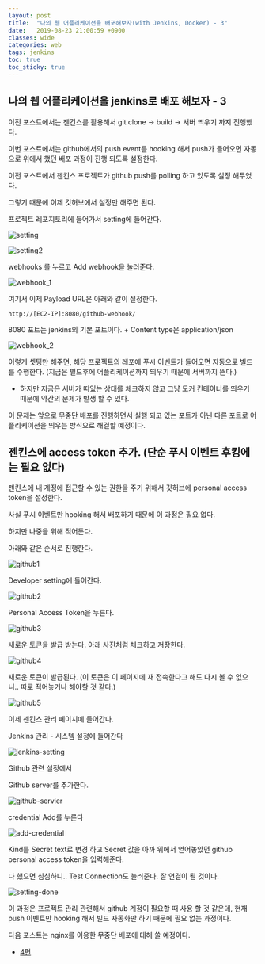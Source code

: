 ```yaml
---
layout: post
title:  "나의 웹 어플리케이션을 배포해보자(with Jenkins, Docker) - 3"
date:   2019-08-23 21:00:59 +0900
classes: wide
categories: web
tags: jenkins
toc: true
toc_sticky: true
---
```


## 나의 웹 어플리케이션을 jenkins로 배포 해보자 - 3

이전 포스트에서는 젠킨스를 활용해서 git clone -> build -> 서버 띄우기 까지 진행했다.

이번 포스트에서는 github에서의 push event를 hooking 해서 push가 들어오면 자동으로 위에서 했던 배포 과정이 진행 되도록 설정한다.

이전 포스트에서 젠킨스 프로젝트가 github push를 polling 하고 있도록 설정 해두었다.

그렇기 때문에 이제 깃허브에서 설정만 해주면 된다.

프로젝트 레포지토리에 들어가서 setting에 들어간다.

![setting](/assets/img/jenkins/setting.png)

![setting2](/assets/img/jenkins/setting_page.png)

webhooks 를 누르고 Add webhook을 눌러준다.

![webhook_1](/assets/img/jenkins/webhook_page.png)

여기서 이제 Payload URL은 아래와 같이 설정한다.

`http://[EC2-IP]:8080/github-webhook/`

8080 포트는 jenkins의 기본 포트이다. + Content type은 application/json

![webhook_2](/assets/img/jenkins/webhook_page2.png)

이렇게 셋팅만 해주면, 해당 프로젝트의 레포에 푸시 이벤트가 들어오면 자동으로 빌드를 수행한다. (지금은 빌드후에 어플리케이션까지 띄우기 때문에 서버까지 뜬다.)

- 하지만 지금은 서버가 떠있는 상태를 체크하지 않고 그냥 도커 컨테이너를 띄우기 때문에 약간의 문제가 발생 할 수 있다.

이 문제는 앞으로 무중단 배포를 진행하면서 실행 되고 있는 포트가 아닌 다른 포트로 어플리케이션을 띄우는 방식으로 해결할 예정이다.

## 젠킨스에 access token 추가. (단순 푸시 이벤트 후킹에는 **필요 없다**)

젠킨스에 내 계정에 접근할 수 있는 권한을 주기 위해서 깃허브에 personal access token을 설정한다.

사실 푸시 이벤트만 hooking 해서 배포하기 때문에 이 과정은 필요 없다.

하지만 나중을 위해 적어둔다.

아래와 같은 순서로 진행한다.

![github1](/assets/img/jenkins/github_1.png)

Developer setting에 들어간다.

![github2](/assets/img/jenkins/github_2.png)

Personal Access Token을 누른다.

![github3](/assets/img/jenkins/github_3.png)

새로운 토큰을 발급 받는다. 아래 사진처럼 체크하고 저장한다.

![github4](/assets/img/jenkins/github_4.png)

새로운 토큰이 발급된다. (이 토큰은 이 페이지에 재 접속한다고 해도 다시 볼 수 없으니.. 따로 적어놓거나 해야할 것 같다.)

![github5](/assets/img/jenkins/github_5.png)

이제 젠킨스 관리 페이지에 들어간다.

Jenkins 관리 - 시스템 설정에 들어간다

![jenkins-setting](/assets/img/jenkins/jenkins_setting.png)

Github 관련 설정에서

Github server를 추가한다.

![github-servier](/assets/img/jenkins/github_server.png)

credential Add를 누른다

![add-credential](/assets/img/jenkins/add_credential.png)

Kind를 Secret text로 변경 하고 Secret 값을 아까 위에서 얻어놓았던 github personal access token을 입력해준다.

다 했으면 심심하니.. Test Connection도 눌러준다. 잘 연결이 될 것이다.

![setting-done](/assets/img/jenkins/setting_done.png)

이 과정은 프로젝트 관리 관련해서 github 계정이 필요할 때 사용 할 것 같은데, 현재 push 이벤트만 hooking 해서 빌드 자동화만 하기 때문에 필요 없는 과정이다.

다음 포스트는 nginx를 이용한 무중단 배포에 대해 쓸 예정이다.

- [4편](https://smjeon.dev/web/deploy-with-jenkins-4/)

